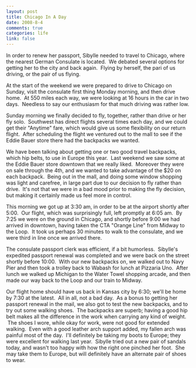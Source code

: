 ```yaml
--- 
layout: post
title: Chicago In A Day
date: 2008-8-4
comments: true
categories: life
link: false
---
```

In order to renew her passport, Sibylle needed to travel to Chicago, where the nearest German Consulate is located.  We debated several options for getting her to the city and back again.  Flying by herself, the pari of us driving, or the pair of us flying.  

At the start of the weekend we were prepared to drive to Chicago on Sunday, visit the consulate first thing Monday morning, and then drive home.  At 550 miles each way, we were looking at 16 hours in the car in two days.  Needless to say our enthusiasm for that much driving was rather low.

Sunday morning we finally decided to fly, together, rather than drive or her fly solo.  Southwest has direct flights several times each day, and we could get their "Anytime" fare, which would give us some flexibility on our return flight.  After scheduling the flight we ventured out to the mall to see if the Eddie Bauer store there had the backpacks we wanted.  

We have been talking about getting one or two good travel backpacks, which hip belts, to use in Europe this year.  Last weekend we saw some at the Eddie Bauer store downtown that we really liked.  Moreover they were on sale through the 4th, and we wanted to take advantage of the $20 on each backpack.  Being out in the mall, and doing some window shopping was light and carefree, in large part due to our decision to fly rather than drive.  It's not that we were in a bad mood prior to making the fly decision, but making it certainly made us feel more in control.

This morning we got up at 3:30 am, in order to be at the airport shortly after 5:00.  Our flight, which was surprisingly full, left promptly at 6:05 am.  By 7:25 we were on the ground in Chicago, and shortly before 9:00 we had arrived in downtown, having taken the CTA "Orange Line" from Midway to the Loop.  It took us perhaps 30 minutes to walk to the consulate, and we were third in line once we arrived there.

The consulate passport clerk was efficient, if a bit humorless.  Sibylle's expedited passport renewal was completed and we were back on the street shortly before 10:00.  With our new backpacks on, we walked out to Navy Pier and then took a trolley back to Wabash for lunch at Pizzaria Uno.  After lunch we walked up Michigan to the Water Towel shopping arcade, and then made our way back to the Loop and our train to Midway.

Our flight home should have us back in Kansas city by 6:30; we'll be home by 7:30 at the latest.  All in all, not a bad day.  As a bonus to getting her passport renewal in the mail, we also got to test the new backpacks, and to try out some walking shoes.  The backpacks are superb; having a good hip belt makes all the difference in the work when carrying any kind of weight.  The shoes I wore, while okay for work, were not good for extended walking.  Even with a good leather arch support added, my fallen arch was painful most of the day.  I'll definitely be taking my boots to Europe; they were excellent for walking last year.  Sibylle tried out a new pair of sandals today, and wasn't too happy with how the right one pinched her foot.  She may take them to Europe, but will definitely have an alternate pair of shoes to wear.
